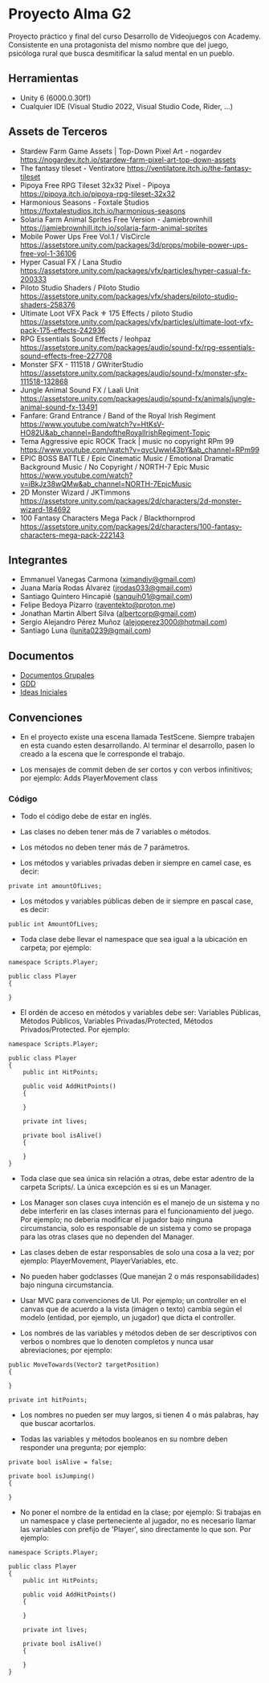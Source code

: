# Proyecto Alma G2

Proyecto práctico y final del curso Desarrollo de Videojuegos con Academy.
Consistente en una protagonista del mismo nombre que del juego, psicóloga
rural que busca desmitificar la salud mental en un pueblo.

## Herramientas
- Unity 6 (6000.0.30f1)
- Cualquier IDE (Visual Studio 2022, Visual Studio Code, Rider, ...)

## Assets de Terceros
- Stardew Farm Game Assets | Top-Down Pixel Art - nogardev https://nogardev.itch.io/stardew-farm-pixel-art-top-down-assets
- The fantasy tileset - Ventiratore https://ventilatore.itch.io/the-fantasy-tileset
- Pipoya Free RPG Tileset 32x32 Pixel - Pipoya https://pipoya.itch.io/pipoya-rpg-tileset-32x32
- Harmonious Seasons - Foxtale Studios https://foxtalestudios.itch.io/harmonious-seasons
- Solaria Farm Animal Sprites Free Version - Jamiebrownhill https://jamiebrownhill.itch.io/solaria-farm-animal-sprites
- Mobile Power Ups Free Vol.1 / VisCircle https://assetstore.unity.com/packages/3d/props/mobile-power-ups-free-vol-1-36106
- Hyper Casual FX / Lana Studio https://assetstore.unity.com/packages/vfx/particles/hyper-casual-fx-200333
- Piloto Studio Shaders / Piloto Studio https://assetstore.unity.com/packages/vfx/shaders/piloto-studio-shaders-258376
- Ultimate Loot VFX Pack ⚜ 175 Effects / piloto Studio https://assetstore.unity.com/packages/vfx/particles/ultimate-loot-vfx-pack-175-effects-242936
- RPG Essentials Sound Effects / leohpaz https://assetstore.unity.com/packages/audio/sound-fx/rpg-essentials-sound-effects-free-227708
- Monster SFX - 111518 / GWriterStudio https://assetstore.unity.com/packages/audio/sound-fx/monster-sfx-111518-132868
- Jungle Animal Sound FX / Laali Unit https://assetstore.unity.com/packages/audio/sound-fx/animals/jungle-animal-sound-fx-13491
- Fanfare: Grand Entrance / Band of the Royal Irish Regiment https://www.youtube.com/watch?v=HtKsV-HO82U&ab_channel=BandoftheRoyalIrishRegiment-Topic
- Tema Aggressive epic ROCK Track | music no copyright RPm 99 https://www.youtube.com/watch?v=qycUwwI43bY&ab_channel=RPm99
- EPIC BOSS BATTLE / Epic Cinematic Music / Emotional Dramatic Background Music / No Copyright / NORTH-7 Epic Music https://www.youtube.com/watch?v=iBkJz38wQMw&ab_channel=NORTH-7EpicMusic
- 2D Monster Wizard / JKTimmons https://assetstore.unity.com/packages/2d/characters/2d-monster-wizard-184692
- 100 Fantasy Characters Mega Pack / Blackthornprod https://assetstore.unity.com/packages/2d/characters/100-fantasy-characters-mega-pack-222143

## Integrantes
- Emmanuel Vanegas Carmona (ximandiv@gmail.com)
- Juana María Rodas Álvarez (jrodas033@gmail.com)
- Santiago Quintero Hincapié (sanquih01@gmail.com)
- Felipe Bedoya Pizarro (raventekto@proton.me)
- Jonathan Martin Albert Silva (albertcorp@gmail.com)
- Sergio Alejandro Pérez Muñoz (alejoperez3000@hotmail.com)
- Santiago Luna (lunita0239@gmail.com)

## Documentos
- [Documentos Grupales](https://drive.google.com/drive/u/1/folders/1BFTzKYWurZSedsXv4HuVGfB7Crc_83wp)
- [GDD](https://docs.google.com/document/d/1c_LRxygZxJ7mgLa41zeE9S62p9FzXL7W0LxeGT6vOPU/edit?usp=sharing)
- [Ideas Iniciales](https://docs.google.com/document/d/1drn2SEzIfjNAMbwFOVutIBCGx5wWuJiZxX3pGG7jDxE/edit?tab=t.0)

## Convenciones

- En el proyecto existe una escena llamada TestScene. Siempre trabajen en esta cuando esten desarrollando. Al terminar el desarrollo, pasen lo creado a la escena que le corresponde el trabajo.

- Los mensajes de commit deben de ser cortos y con verbos infinitivos; por ejemplo: Adds PlayerMovement class

### Código
- Todo el código debe de estar en inglés.

- Las clases no deben tener más de 7 variables o métodos.

- Los métodos no deben tener más de 7 parámetros.

- Los métodos y variables privadas deben ir siempre en camel case, es decir: 
```
private int amountOfLives;
```

- Los métodos y variables públicas deben de ir siempre en pascal case, es decir:
```
public int AmountOfLives;
```

- Toda clase debe llevar el namespace que sea igual a la ubicación en carpeta; por ejemplo: 
```text
namespace Scripts.Player; 

public class Player
{

}
```

- El ordén de acceso en métodos y variables debe ser: Variables Públicas, Métodos Públicos, Variables Privadas/Protected, Métodos Privados/Protected. Por ejemplo:
```
namespace Scripts.Player;

public class Player
{
    public int HitPoints;

    public void AddHitPoints()
    {

    }

    private int lives;

    private bool isAlive()
    {

    }
}
```

- Toda clase que sea única sin relación a otras, debe estar adentro de la carpeta Scripts/. La única excepción es si es un Manager.

- Los Manager son clases cuya intención es el manejo de un sistema y no debe interferir en las clases internas para el funcionamiento del juego. Por ejemplo; no deberia modificar el jugador bajo ninguna circumstancia, solo es responsable de un sistema y como se propaga para las otras clases que no dependen del Manager.

- Las clases deben de estar responsables de solo una cosa a la vez; por ejemplo: PlayerMovement, PlayerVariables, etc.

- No pueden haber godclasses (Que manejan 2 o más responsabilidades) bajo ninguna circumstancia.

- Usar MVC para convenciones de UI. Por ejemplo; un controller en el canvas que de acuerdo a la vista (imágen o texto) cambia según el modelo (entidad, por ejemplo, un jugador) que dicta el controller.

- Los nombres de las variables y métodos deben de ser descriptivos con verbos o nombres que lo denoten completos y nunca usar abreviaciones; por ejemplo:
```
public MoveTowards(Vector2 targetPosition)
{

}

private int hitPoints;
```

- Los nombres no pueden ser muy largos, si tienen 4 o más palabras, hay que buscar acortarlos.

- Todas las variables y métodos booleanos en su nombre deben responder una pregunta; por ejemplo:
```
private bool isAlive = false;

private bool isJumping()
{

}
```

- No poner el nombre de la entidad en la clase; por ejemplo: Si trabajas en un namespace y clase perteneciente al jugador, no es necesario llamar las variables con prefijo de 'Player', sino directamente lo que son. Por ejemplo:

```
namespace Scripts.Player;

public class Player
{
    public int HitPoints;

    public void AddHitPoints()
    {

    }

    private int lives;

    private bool isAlive()
    {

    }
}
```

